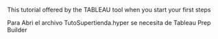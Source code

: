 This tutorial offered by the TABLEAU tool when you start your first steps

Para Abri el archivo TutoSupertienda.hyper se necesita de Tableau Prep Builder

